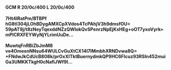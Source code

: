 #### GCM R 20/0c/400 L 20/0c/400
**7Ht4lRatPm/BTBPf**<br/>**hG8tI304jLOhBDygAMXCpXVdos4TcPAhjV3h9dmsfOU=**<br/>**59pAT9j/t8zNeyTqexddNZzQWlokQvSPenrzNpEjKxHEg+oOT7yxoVyrk+mPlCRXFEYWyNjYLrimUuDe...**<br/><br/>
**MuwtqFnRBiZbJmM8**<br/>**ve4OmesnNNsu64WULCvGuXtCX14l7lMmbhXRNDvwa8Q=**<br/>**+FNdwJkCdUcB808k/prOxXITktBuernydmkQP9HC6FIcuz93RSIn452muiGa3UMKKTkgH0cNafIJWf9I...**